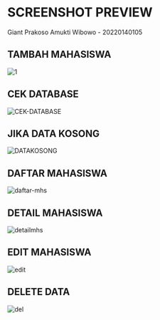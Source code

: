 <h1>SCREENSHOT PREVIEW</h1>

<p>Giant Prakoso Amukti Wibowo - 20220140105</p>

<h2>TAMBAH MAHASISWA</h2>

![1](https://github.com/user-attachments/assets/73331cd8-aa77-4b23-85d9-f65ea1e881c3)

<h2>CEK DATABASE</h2>

![CEK-DATABASE](https://github.com/user-attachments/assets/44fba266-07b4-4db1-be06-5f52883e85c6)

<h2>JIKA DATA KOSONG</h2>

![DATAKOSONG](https://github.com/user-attachments/assets/8ebaf66d-bdc9-44bf-9a38-2f43ef00553b)

<h2>DAFTAR MAHASISWA</h2>

![daftar-mhs](https://github.com/user-attachments/assets/8f0808fc-c50f-4877-af02-534e84818072)

<h2>DETAIL MAHASISWA</h2>

![detailmhs](https://github.com/user-attachments/assets/f93ee4f3-0411-42b9-b382-2c2272feb471)

<h2>EDIT MAHASISWA</h2>

![edit](https://github.com/user-attachments/assets/c459b21b-7aa4-4d53-b753-cb25e2cd99ee)

<h2>DELETE DATA</h2>

![del](https://github.com/user-attachments/assets/de7375c9-8423-47d9-ac9d-94c344b947fc)
